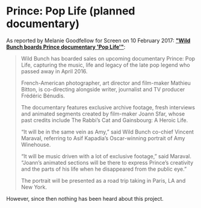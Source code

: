 
# Prince: Pop Life (planned documentary)

As reported by Melanie Goodfellow for Screen on 10 February 2017: [**"Wild Bunch boards Prince documentary 'Pop Life'"**](https://www.screendaily.com/news/wild-bunch-boards-prince-documentary-pop-life/5114689.article):

 > Wild Bunch has boarded sales on upcoming documentary Prince: Pop Life, capturing the music, life and legacy of the late pop legend who passed away in April 2016.
 >
 > French-American photographer, art director and film-maker Mathieu Bitton, is co-directing alongside writer, journalist and TV producer Frédéric Bénudis.
 >
 > The documentary features exclusive archive footage, fresh interviews and animated segments created by film-maker Joann Sfar, whose past credits include The Rabbi’s Cat and Gainsbourg: A Heroic Life.
 >
 > “It will be in the same vein as Amy,” said Wild Bunch co-chief Vincent Maraval, referring to Asif Kapadia’s Oscar-winning portrait of Amy Winehouse.
 >
 > “It will be music driven with a lot of exclusive footage,” said Maraval. “Joann’s animated sections will be there to express Prince’s creativity and the parts of his life when he disappeared from the public eye.”
 >
 > The portrait will be presented as a road trip taking in Paris, LA and New York.
 
However, since then nothing has been heard about this project.
